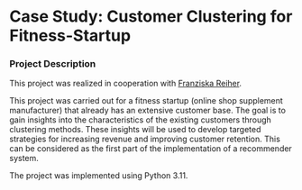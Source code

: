 # Case Study: Customer Clustering for Fitness-Startup

### Project Description

This project was realized in cooperation with [Franziska Reiher](https://github.com/franziska-reiher).

This project was carried out for a fitness startup (online shop supplement manufacturer) that already has an extensive customer base. The goal is to gain insights into the characteristics of the existing customers through clustering methods. These insights will be used to develop targeted strategies for increasing revenue and improving customer retention. This can be considered as the first part of the implementation of a recommender system.

The project was implemented using Python 3.11.
